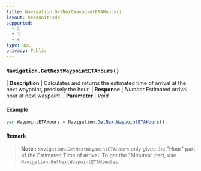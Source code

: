 ```yaml
---
title: Navigation.GetNextWaypointETAHours()
layout: headunit-sdk
supported:
  - 2
  - 3
  - 4
type: api
privacy: Public
---
```


### `Navigation.GetNextWaypointETAHours()`

| **Description** | Calculates and returns the estimated time of arrival at the next waypoint, precisely the hour.
| **Response** | *Number*  Estimated arrival hour at next waypoint.
| **Parameter**   | *Void*

#### Example

```javascript
var WaypointETAHours = Navigation.GetNextWaypointETAHours();
```

#### Remark

>**Note :** `Navigation.GetNextWaypointETAHours` only gives the "Hour" part of the Estimated Time of arrival. To get the "Minutes" part, use `Navigation.GetNextWaypointETAMinutes`.
